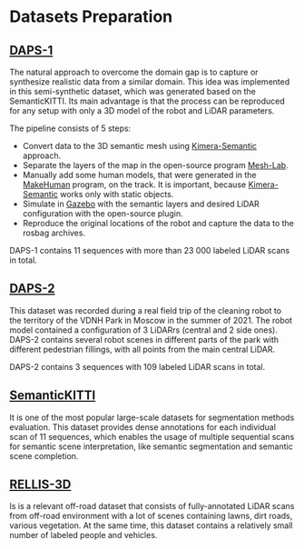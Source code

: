 # Datasets Preparation

## [DAPS-1](https://drive.google.com/file/d/1mB8uWu4lLU-y5GZlecgK8sgmbWYAM65U/view?usp=sharing)
The natural approach to overcome the domain gap is to capture or synthesize realistic data from a similar domain. This idea was implemented in this semi-synthetic dataset, which was generated based on the SemanticKITTI. Its main advantage is that the process can be reproduced for any setup with only a 3D model of the robot and LiDAR parameters. 

The pipeline consists of $5$ steps:
- Convert data to the 3D semantic mesh using [Kimera-Semantic](https://github.com/MIT-SPARK/Kimera-Semantics) approach. 
- Separate the layers of the map in the open-source program [Mesh-Lab](https://www.meshlab.net/). 
- Manually add some human models, that were generated in the [MakeHuman](http://www.makehumancommunity.org/) program, on the track. It is important, because [Kimera-Semantic](https://github.com/MIT-SPARK/Kimera-Semantics) works only with static objects. 
- Simulate in [Gazebo](https://gazebosim.org/home) with the semantic layers and desired LiDAR configuration with the open-source plugin. 
- Reproduce the original locations of the robot and capture the data to the rosbag archives.

DAPS-1 contains 11 sequences with more than 23 000 labeled LiDAR scans in total.

## [DAPS-2](https://drive.google.com/file/d/1kwe6UZJzrLBOfua4BZGQcizY63XKVOEp/view?usp=sharing)
This dataset was recorded during a real field trip of the cleaning robot to the territory of the VDNH Park in Moscow in the summer of 2021. The robot model contained a configuration of 3 LiDARrs (central and 2 side ones). DAPS-2 contains several robot scenes in different parts of the park with different pedestrian fillings, with all points from the main central LiDAR.

DAPS-2 contains 3 sequences with 109 labeled LiDAR scans in total.

## [SemanticKITTI](http://www.semantic-kitti.org/index.html)
It is one of the most popular large-scale datasets for segmentation methods evaluation. This dataset provides dense annotations for each individual scan of 11 sequences, which enables the usage of multiple sequential scans for semantic scene interpretation, like semantic segmentation and semantic scene completion.

## [RELLIS-3D](https://github.com/unmannedlab/RELLIS-3D)
Is is a  relevant off-road dataset that consists of fully-annotated LiDAR scans from off-road environment with a lot of scenes containing lawns, dirt roads, various vegetation. At the same time, this dataset contains a relatively small number of labeled people and vehicles.